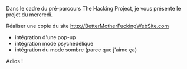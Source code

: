 
Dans le cadre du pré-parcours The Hacking Project, je vous présente le projet du mercredi.

Réaliser une copie du site http://BetterMotherFuckingWebSite.com 
- intégration d'une pop-up
- intégration mode psychédélique
- intégration du mode sombre (parce que j'aime ça)

Adios !


